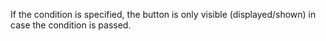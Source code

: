 If the condition is specified, the button is only visible (displayed/shown) in case the condition is passed.